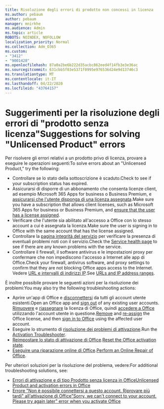 ```yaml
---
title: Risoluzione degli errori di prodotto non concessi in licenza
ms.author: pebaum
author: pebaum
manager: mnirkhe
ms.audience: Admin
ms.topic: article
ROBOTS: NOINDEX, NOFOLLOW
localization_priority: Normal
ms.collection: Adm_O365
ms.custom:
- "3412"
- "9001428"
ms.openlocfilehash: 87a0a2be6b222d35acbc862eed4f14fb3e3e36ac
ms.sourcegitcommit: 631cbb5f03e5371f0995e976536d24e9d13746c3
ms.translationtype: MT
ms.contentlocale: it-IT
ms.lasthandoff: 04/22/2020
ms.locfileid: "43764157"
---
```

# <a name="suggestions-for-solving-unlicensed-product-errors"></a><span data-ttu-id="4b181-102">Suggerimenti per la risoluzione degli errori di "prodotto senza licenza"</span><span class="sxs-lookup"><span data-stu-id="4b181-102">Suggestions for solving "Unlicensed Product" errors</span></span>

<span data-ttu-id="4b181-103">Per risolvere gli errori relativi a un prodotto privo di licenza, provare a eseguire le operazioni seguenti:</span><span class="sxs-lookup"><span data-stu-id="4b181-103">To solve errors about an "Unlicensed Product," try the following:</span></span>

- <span data-ttu-id="4b181-104">Controllare se lo stato della sottoscrizione è scaduto.</span><span class="sxs-lookup"><span data-stu-id="4b181-104">Check to see if your subscription status has expired.</span></span>
- <span data-ttu-id="4b181-105">Assicurarsi di disporre di un abbonamento che consenta licenze client, ad esempio Microsoft 365 Apps for business o Business Premium, e [assicurarsi che l'utente disponga di una licenza assegnata](https://docs.microsoft.com/office365/admin/subscriptions-and-billing/assign-licenses-to-users).</span><span class="sxs-lookup"><span data-stu-id="4b181-105">Make sure you have a subscription that allows client licenses, such as Microsoft 365 Apps for business or Business Premium, and [ensure that the user has a license assigned](https://docs.microsoft.com/office365/admin/subscriptions-and-billing/assign-licenses-to-users).</span></span> 
- <span data-ttu-id="4b181-106">Verificare che l'utente sia abilitato all'accesso a Office con lo stesso account a cui è assegnata la licenza.</span><span class="sxs-lookup"><span data-stu-id="4b181-106">Make sure the user is signing in to Office with the same account that has the license assigned.</span></span>
- <span data-ttu-id="4b181-107">Controllare la [pagina integrità del servizio](https://docs.microsoft.com/office365/enterprise/view-service-health) per verificare la presenza di eventuali problemi noti con il servizio.</span><span class="sxs-lookup"><span data-stu-id="4b181-107">Check the [Service health page](https://docs.microsoft.com/office365/enterprise/view-service-health) to see if there are any known problems with the service.</span></span>
- <span data-ttu-id="4b181-108">Controllare il firewall, il software antivirus e le impostazioni proxy per confermare che non impediscono l'accesso a Internet alle app di Office.</span><span class="sxs-lookup"><span data-stu-id="4b181-108">Check your firewall, antivirus software, and proxy settings to confirm that they are not blocking Office apps access to the Internet.</span></span> <span data-ttu-id="4b181-109">Vedere [URL e intervalli di indirizzi IP](https://docs.microsoft.com/office365/enterprise/urls-and-ip-address-ranges).</span><span class="sxs-lookup"><span data-stu-id="4b181-109">See [URLs and IP address ranges](https://docs.microsoft.com/office365/enterprise/urls-and-ip-address-ranges).</span></span>

<span data-ttu-id="4b181-110">È inoltre possibile provare le seguenti azioni per la risoluzione dei problemi:</span><span class="sxs-lookup"><span data-stu-id="4b181-110">You may also try the following troubleshooting actions:</span></span> 

- <span data-ttu-id="4b181-111">Aprire un'app di Office e [disconnettersi](https://support.office.com/article/5a20dc11-47e9-4b6f-945d-478cb6d92071) da tutti gli account utente esistenti.</span><span class="sxs-lookup"><span data-stu-id="4b181-111">Open an Office app and [sign out](https://support.office.com/article/5a20dc11-47e9-4b6f-945d-478cb6d92071) of any existing user accounts.</span></span> <span data-ttu-id="4b181-112">[Rimuovere](https://docs.microsoft.com/office365/admin/manage/remove-licenses-from-users) e [riassegnare](https://docs.microsoft.com/office365/admin/manage/assign-licenses-to-users) la licenza di Office, quindi [accedere a Office](https://support.office.com/article/628ea040-f265-49de-b986-be09c3ebf8a9) utilizzando l'account utente in questione.</span><span class="sxs-lookup"><span data-stu-id="4b181-112">[Remove](https://docs.microsoft.com/office365/admin/manage/remove-licenses-from-users) and [re-assign](https://docs.microsoft.com/office365/admin/manage/assign-licenses-to-users) the Office license, and then [sign in to Office](https://support.office.com/article/628ea040-f265-49de-b986-be09c3ebf8a9) using the affected user account.</span></span>
- <span data-ttu-id="4b181-113">Eseguire lo strumento di [risoluzione dei problemi di attivazione](https://aka.ms/SARA-OfficeActivation-Alchemy).</span><span class="sxs-lookup"><span data-stu-id="4b181-113">Run the [Activation Troubleshooter](https://aka.ms/SARA-OfficeActivation-Alchemy).</span></span>
- <span data-ttu-id="4b181-114">[Reimpostare lo stato di attivazione di Office](https://docs.microsoft.com/office365/troubleshoot/activation/reset-office-365-proplus-activation-state).</span><span class="sxs-lookup"><span data-stu-id="4b181-114">[Reset the Office activation state](https://docs.microsoft.com/office365/troubleshoot/activation/reset-office-365-proplus-activation-state).</span></span> 
- <span data-ttu-id="4b181-115">[Eseguire una riparazione online di Office](https://support.office.com/Article/7821d4b6-7c1d-4205-aa0e-a6b40c5bb88b).</span><span class="sxs-lookup"><span data-stu-id="4b181-115">[Perform an Online Repair of Office](https://support.office.com/Article/7821d4b6-7c1d-4205-aa0e-a6b40c5bb88b).</span></span>

<span data-ttu-id="4b181-116">Per ulteriori soluzioni per la risoluzione del problema, vedere:</span><span class="sxs-lookup"><span data-stu-id="4b181-116">For additional troubleshooting solutions, see:</span></span> 

- [<span data-ttu-id="4b181-117">Errori di attivazione e di tipo Prodotto senza licenza in Office</span><span class="sxs-lookup"><span data-stu-id="4b181-117">Unlicensed Product and activation errors in Office</span></span>](https://support.office.com/Article/0d23d3c0-c19c-4b2f-9845-5344fedc4380)
- [<span data-ttu-id="4b181-118">Errore "Non è possibile connettersi a questo account. Riprovare più tardi" all'attivazione di Office</span><span class="sxs-lookup"><span data-stu-id="4b181-118">"Sorry, we can't connect to your account. Please try again later" error when you activate Office</span></span>](https://docs.microsoft.com/office/troubleshoot/activation-installation/issue-when-activate-office-from-office-365)